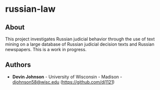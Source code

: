 # russian-law

## About
This project investigates Russian judicial behavior through the use of text mining on a large database of Russian judicial decision texts and Russian newspapers. This is a work in progress.

## Authors

* **Devin Johnson** - University of Wisconsin - Madison - djohnson58@wisc.edu (https://github.com/dj1121)
